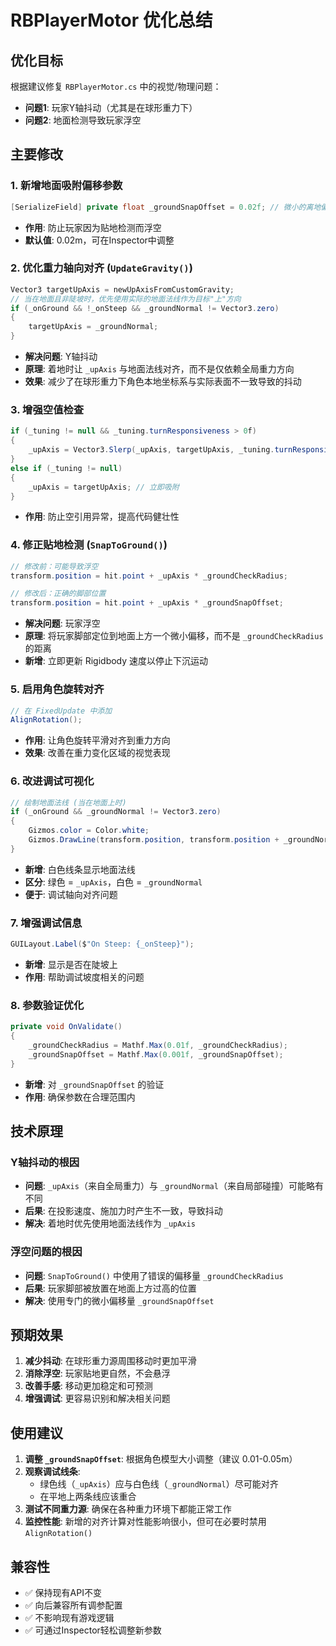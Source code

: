 # RBPlayerMotor 优化总结

## 优化目标
根据建议修复 `RBPlayerMotor.cs` 中的视觉/物理问题：
- **问题1**: 玩家Y轴抖动（尤其是在球形重力下）
- **问题2**: 地面检测导致玩家浮空

## 主要修改

### 1. 新增地面吸附偏移参数
```csharp
[SerializeField] private float _groundSnapOffset = 0.02f; // 微小的离地偏移，防止穿模
```
- **作用**: 防止玩家因为贴地检测而浮空
- **默认值**: 0.02m，可在Inspector中调整

### 2. 优化重力轴向对齐 (`UpdateGravity()`)
```csharp
Vector3 targetUpAxis = newUpAxisFromCustomGravity;
// 当在地面且非陡坡时，优先使用实际的地面法线作为目标"上"方向
if (_onGround && !_onSteep && _groundNormal != Vector3.zero) 
{
    targetUpAxis = _groundNormal;
}
```
- **解决问题**: Y轴抖动
- **原理**: 着地时让 `_upAxis` 与地面法线对齐，而不是仅依赖全局重力方向
- **效果**: 减少了在球形重力下角色本地坐标系与实际表面不一致导致的抖动

### 3. 增强空值检查
```csharp
if (_tuning != null && _tuning.turnResponsiveness > 0f)
{
    _upAxis = Vector3.Slerp(_upAxis, targetUpAxis, _tuning.turnResponsiveness * Time.fixedDeltaTime).normalized;
}
else if (_tuning != null)
{
    _upAxis = targetUpAxis; // 立即吸附
}
```
- **作用**: 防止空引用异常，提高代码健壮性

### 4. 修正贴地检测 (`SnapToGround()`)
```csharp
// 修改前：可能导致浮空
transform.position = hit.point + _upAxis * _groundCheckRadius;

// 修改后：正确的脚部位置
transform.position = hit.point + _upAxis * _groundSnapOffset;
```
- **解决问题**: 玩家浮空
- **原理**: 将玩家脚部定位到地面上方一个微小偏移，而不是 `_groundCheckRadius` 的距离
- **新增**: 立即更新 Rigidbody 速度以停止下沉运动

### 5. 启用角色旋转对齐
```csharp
// 在 FixedUpdate 中添加
AlignRotation();
```
- **作用**: 让角色旋转平滑对齐到重力方向
- **效果**: 改善在重力变化区域的视觉表现

### 6. 改进调试可视化
```csharp
// 绘制地面法线 (当在地面上时)
if (_onGround && _groundNormal != Vector3.zero)
{
    Gizmos.color = Color.white;
    Gizmos.DrawLine(transform.position, transform.position + _groundNormal * 1.8f);
}
```
- **新增**: 白色线条显示地面法线
- **区分**: 绿色 = `_upAxis`，白色 = `_groundNormal`
- **便于**: 调试轴向对齐问题

### 7. 增强调试信息
```csharp
GUILayout.Label($"On Steep: {_onSteep}");
```
- **新增**: 显示是否在陡坡上
- **作用**: 帮助调试坡度相关的问题

### 8. 参数验证优化
```csharp
private void OnValidate()
{
    _groundCheckRadius = Mathf.Max(0.01f, _groundCheckRadius);
    _groundSnapOffset = Mathf.Max(0.001f, _groundSnapOffset);
}
```
- **新增**: 对 `_groundSnapOffset` 的验证
- **作用**: 确保参数在合理范围内

## 技术原理

### Y轴抖动的根因
- **问题**: `_upAxis`（来自全局重力）与 `_groundNormal`（来自局部碰撞）可能略有不同
- **后果**: 在投影速度、施加力时产生不一致，导致抖动
- **解决**: 着地时优先使用地面法线作为 `_upAxis`

### 浮空问题的根因
- **问题**: `SnapToGround()` 中使用了错误的偏移量 `_groundCheckRadius`
- **后果**: 玩家脚部被放置在地面上方过高的位置
- **解决**: 使用专门的微小偏移量 `_groundSnapOffset`

## 预期效果

1. **减少抖动**: 在球形重力源周围移动时更加平滑
2. **消除浮空**: 玩家贴地更自然，不会悬浮
3. **改善手感**: 移动更加稳定和可预测
4. **增强调试**: 更容易识别和解决相关问题

## 使用建议

1. **调整 `_groundSnapOffset`**: 根据角色模型大小调整（建议 0.01-0.05m）
2. **观察调试线条**: 
   - 绿色线（`_upAxis`）应与白色线（`_groundNormal`）尽可能对齐
   - 在平地上两条线应该重合
3. **测试不同重力源**: 确保在各种重力环境下都能正常工作
4. **监控性能**: 新增的对齐计算对性能影响很小，但可在必要时禁用 `AlignRotation()`

## 兼容性

- ✅ 保持现有API不变
- ✅ 向后兼容所有调参配置
- ✅ 不影响现有游戏逻辑
- ✅ 可通过Inspector轻松调整新参数
